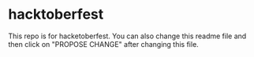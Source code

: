 # hacktoberfest

This repo is for hacketoberfest. You can also change this readme file and then click on "PROPOSE CHANGE" after changing this file.
